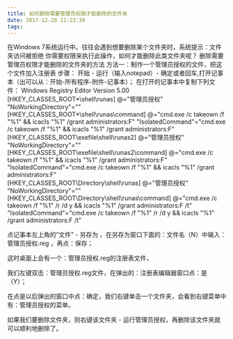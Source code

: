 ```yaml
---
title: 如何删除需要管理员权限才能删除的文件夹
date: 2017-12-28 11:22:39
tags:
---
```

在Windows 7系统运行中。往往会遇到想要删除某个文件夹时，系统提示：文件夹访问被拒绝 你需要权限来执行此操作，如何才能删除此类文件夹呢？
删除需要管理员权限才能删除的文件夹的方法
方法一：制作一个管理员授权的文件，把这个文件加入注册表
步骤：
开始 - 运行（输入notepad）- 确定或者回车,打开记事本（出可以从：开始-所有程序-附件-记事本）；
在打开的记事本中复制下列文件：
Windows Registry Editor Version 5.00 
[HKEY_CLASSES_ROOT\*\shell\runas] 
@="管理员授权" 
 "NoWorkingDirectory"=""  
[HKEY_CLASSES_ROOT\*\shell\runas\command] 
 @="cmd.exe /c takeown /f \"%1\" && icacls \"%1\" /grant administrators:F" 
 "IsolatedCommand"="cmd.exe /c takeown /f \"%1\" && icacls \"%1\" /grant
 administrators:F"  
[HKEY_CLASSES_ROOT\exefile\shell\runas2] 
@="管理员授权" 
 "NoWorkingDirectory"=""  
[HKEY_CLASSES_ROOT\exefile\shell\runas2\command] 
 @="cmd.exe /c takeown /f \"%1\" && icacls \"%1\" /grant administrators:F" 
 "IsolatedCommand"="cmd.exe /c takeown /f \"%1\" && icacls \"%1\" /grant 
administrators:F"  
[HKEY_CLASSES_ROOT\Directory\shell\runas]
 @="管理员授权"  
"NoWorkingDirectory"=""  
[HKEY_CLASSES_ROOT\Directory\shell\runas\command] 
 @="cmd.exe /c takeown /f \"%1\" /r /d y && icacls \"%1\" /grant administrators:F /t"
 "IsolatedCommand"="cmd.exe /c takeown /f \"%1\" /r /d y && icacls \"%1\" /grant
 administrators:F /t" 

 点记事本左上角的“文件” - 另存为 ，在另存为窗口下面的：文件名（N）中输入：管理员授权.reg ，再点：保存；

 这时桌面上会有一个：管理员授权.reg的注册表文件，

我们左键双击：管理员授权.reg文件，在弹出的：注册表编辑器窗口点：是（Y）；

在点是以后弹出的窗口中点：确定，我们右键单击一个文件夹，会看到右键菜单中有：管理员授权的菜单。

如果我们要删除文件夹，则右键该文件夹 - 运行管理员授权，再删除该文件夹就可以顺利地删除了。
